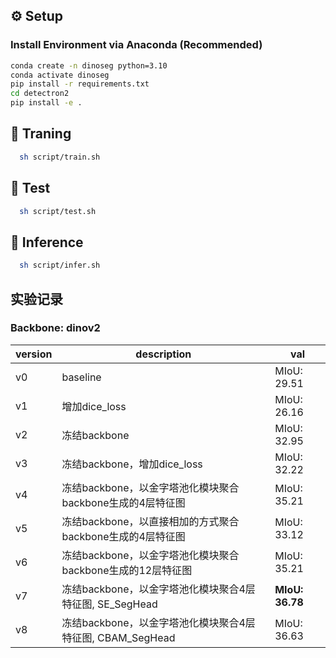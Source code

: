 
## ⚙️ Setup

### Install Environment via Anaconda (Recommended)
```bash
conda create -n dinoseg python=3.10
conda activate dinoseg
pip install -r requirements.txt
cd detectron2
pip install -e .
```

## 💫 Traning

```bash
  sh script/train.sh
```

## 💫 Test

```bash
  sh script/test.sh
```

## 💫 Inference

```bash
  sh script/infer.sh
```

## 实验记录

### Backbone: dinov2

| version | description                                              | val           |
|---------|----------------------------------------------------------|---------------|
| v0      | baseline                                                 | MIoU: 29.51   |
| v1      | 增加dice_loss                                            | MIoU: 26.16   |
| v2      | 冻结backbone                                             | MIoU: 32.95   |
| v3      | 冻结backbone，增加dice_loss                               | MIoU: 32.22   |
| v4      | 冻结backbone，以金字塔池化模块聚合backbone生成的4层特征图    | MIoU: 35.21 |
| v5      | 冻结backbone，以直接相加的方式聚合backbone生成的4层特征图    | MIoU: 33.12   |
| v6      | 冻结backbone，以金字塔池化模块聚合backbone生成的12层特征图   | MIoU: 35.21   |
| v7      | 冻结backbone，以金字塔池化模块聚合4层特征图, SE_SegHead      | **MIoU: 36.78**|
| v8      | 冻结backbone，以金字塔池化模块聚合4层特征图, CBAM_SegHead      | MIoU: 36.63 |








